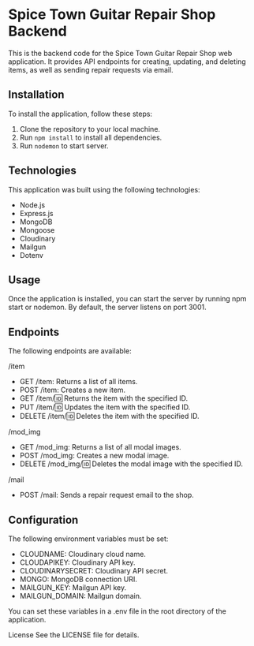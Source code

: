 # Spice Town Guitar Repair Shop Backend

This is the backend code for the Spice Town Guitar Repair Shop web application. It provides API endpoints for creating, updating, and deleting items, as well as sending repair requests via email.

## Installation

To install the application, follow these steps:

1. Clone the repository to your local machine.
2. Run `npm install` to install all dependencies.
3. Run `nodemon` to start server.


## Technologies
This application was built using the following technologies:

- Node.js
- Express.js
- MongoDB
- Mongoose
- Cloudinary
- Mailgun
- Dotenv

## Usage

Once the application is installed, you can start the server by running npm start or nodemon. By default, the server listens on port 3001.

## Endpoints

The following endpoints are available:

/item
- GET /item: Returns a list of all items.
- POST /item: Creates a new item.
- GET /item/:id: Returns the item with the specified ID.
- PUT /item/:id: Updates the item with the specified ID.
- DELETE /item/:id: Deletes the item with the specified ID.

 /mod_img
- GET /mod_img: Returns a list of all modal images.
- POST /mod_img: Creates a new modal image.
- DELETE /mod_img/:id: Deletes the modal image with the specified ID.

/mail
- POST /mail: Sends a repair request email to the shop.


## Configuration

The following environment variables must be set:

- CLOUDNAME: Cloudinary cloud name.
- CLOUDAPIKEY: Cloudinary API key.
- CLOUDINARYSECRET: Cloudinary API secret.
- MONGO: MongoDB connection URI.
- MAILGUN_KEY: Mailgun API key.
- MAILGUN_DOMAIN: Mailgun domain.

You can set these variables in a .env file in the root directory of the application.

License
See the LICENSE file for details.
